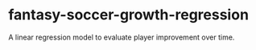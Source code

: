 # fantasy-soccer-growth-regression
A linear regression model to evaluate player improvement over time.

